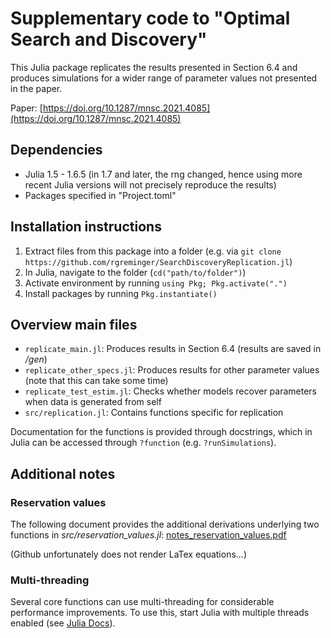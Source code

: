 # Supplementary code to "Optimal Search and Discovery" 

This Julia package replicates the results presented in Section 6.4 and produces simulations for a wider range of parameter values not presented in the paper.

Paper: [https://doi.org/10.1287/mnsc.2021.4085](https://doi.org/10.1287/mnsc.2021.4085)

## Dependencies
- Julia 1.5 - 1.6.5 (in 1.7 and later, the rng changed, hence using more recent Julia versions will not precisely reproduce the results)
- Packages specified in "Project.toml" 

## Installation instructions
1. Extract files from this package into a folder (e.g. via `git clone https://github.com/rgreminger/SearchDiscoveryReplication.jl`)
2. In Julia, navigate to the folder (`cd("path/to/folder")`)
3. Activate environment by running `using Pkg; Pkg.activate(".")`
4. Install packages by running `Pkg.instantiate()` 

## Overview main files
- `replicate_main.jl`:		Produces results in Section 6.4 (results are saved in */gen*)
- `replicate_other_specs.jl`: Produces results for other parameter values (note that this can take some time) 
- `replicate_test_estim.jl`:	Checks whether models recover parameters when data is generated from self
- `src/replication.jl`:		Contains functions specific for replication

Documentation for the functions is provided through docstrings, which in Julia can be accessed through `?function` (e.g. `?runSimulations`). 

## Additional notes 

###  Reservation values 
The following document provides the additional derivations underlying two functions in *src/reservation_values.jl*: [notes_reservation_values.pdf](https://rgreminger.github.io/files/notes_reservation_values.pdf)

(Github unfortunately does not render LaTex equations...)

### Multi-threading 
Several core functions can use multi-threading for considerable performance improvements. To use this, start Julia with multiple threads enabled (see [Julia Docs](https://docs.julialang.org/en/v1/manual/multi-threading)).


